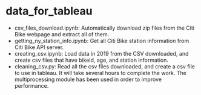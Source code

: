 # data_for_tableau

* csv_files_download.ipynb: Automatically download zip files from the Citi Bike webpage and extract all of them.
* getting_ny_station_info.ipynb: Get all Citi Bike station information from Citi Bike API server.
* creating_csv.ipynb: Load data in 2019 from the CSV downloaded, and create csv files that have bikeid, age, and station information.
* cleaning_csv.py: Read all the csv files downloaded, and create a csv file to use in tableau. It will take several hours to complete the work. The multiprocessing module has been used in order to improve performance.